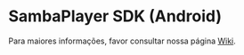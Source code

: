 # SambaPlayer SDK (Android)

Para maiores informações, favor consultar nossa página [Wiki](https://github.com/sambatech/player_androidsdk/wiki).
